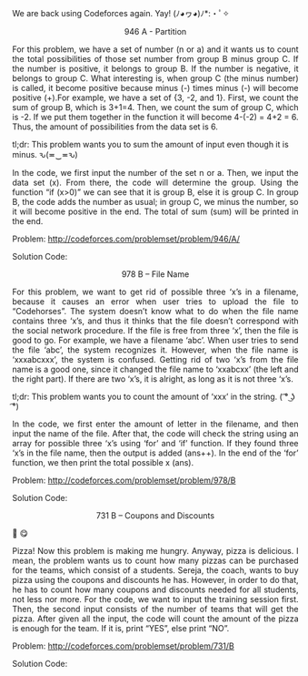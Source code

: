 We are back using Codeforces again. Yay! (ﾉ◕ヮ◕)ﾉ*:・ﾟ✧

<p align="center">946 A - Partition</p>

<p align="justify">
For this problem, we have a set of number (n or a) and it wants us to count the total possibilities of those set number from group B minus group C. If the number is positive, it belongs to group B. If the number is negative, it belongs to group C. What interesting is, when group C (the minus number) is called, it become positive because minus (-) times minus (-) will become positive (+).For example, we have a set of {3, -2, and 1}. First, we count the sum of group B, which is 3+1=4. Then, we count the sum of group C, which is -2. If we put them together in the function it will become 4-(-2) = 4+2 = 6. Thus, the amount of possibilities from the data set is 6.

tl;dr: This problem wants you to sum the amount of input even though it is minus. ԅ(≖‿≖ԅ)

<p align="justify">
In the code, we first input the number of the set n or a. Then, we input the data set (x). From there, the code will determine the group. Using the function “if (x>0)” we can see that it is group B, else it is group C. In group B, the code adds the number as usual; in group C, we minus the number, so it will become positive in the end. The total of sum (sum) will be printed in the end.

Problem: http://codeforces.com/problemset/problem/946/A/

Solution Code:

<p align="center">978 B – File Name</p>

<p align="justify">
For this problem, we want to get rid of possible three ‘x’s in a filename, because it causes an error when user tries to upload the file to “Codehorses”. The system doesn’t know what to do when the file name contains three ‘x’s, and thus it thinks that the file doesn’t correspond with the social network procedure. If the file is free from three ‘x’, then the file is good to go. For example, we have a filename ‘abc’. When user tries to send the file ‘abc’, the system recognizes it. However, when the file name is ‘xxxabcxxx’, the system is confused. Getting rid of two ‘x’s from the file name is a good one, since it changed the file name to ‘xxabcxx’ (the left and the right part). If there are two ‘x’s, it is alright, as long as it is not three ‘x’s.

tl;dr: This problem wants you to count the amount of ‘xxx’ in the string.  ( ͡° ͜ʖ ͡°)

<p align="justify">
In the code, we first enter the amount of letter in the filename, and then input the name of the file. After that, the code will check the string using an array for possible three ‘x’s using ‘for’ and ‘if’ function. If they found three ‘x’s in the file name, then the output is added (ans++). In the end of the ‘for’ function, we then print the total possible x (ans).

Problem: http://codeforces.com/problemset/problem/978/B

Solution Code:

<p align="center">731 B – Coupons and Discounts</p>

🍕 😋

<p align="justify">
Pizza! Now this problem is making me hungry. Anyway, pizza is delicious. I mean, the problem wants us to count how many pizzas can be purchased for the teams, which consist of a students. Sereja, the coach, wants to buy pizza using the coupons and discounts he has. However, in order to do that, he has to count how many coupons and discounts needed for all students, not less nor more. For the code, we want to input the training session first. Then, the second input consists of the number of teams that will get the pizza. After given all the input, the code will count the amount of the pizza is enough for the team. If it is, print “YES”, else print “NO”.

Problem: http://codeforces.com/problemset/problem/731/B

Solution Code:
